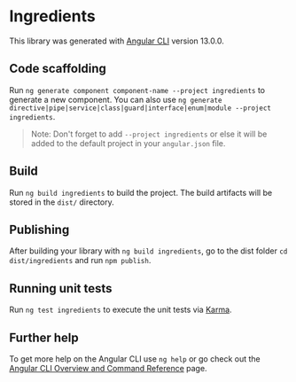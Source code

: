 # Ingredients

This library was generated with [Angular CLI](https://github.com/angular/angular-cli) version 13.0.0.

## Code scaffolding

Run `ng generate component component-name --project ingredients` to generate a new component. You can also use `ng generate directive|pipe|service|class|guard|interface|enum|module --project ingredients`.
> Note: Don't forget to add `--project ingredients` or else it will be added to the default project in your `angular.json` file.

## Build

Run `ng build ingredients` to build the project. The build artifacts will be stored in the `dist/` directory.

## Publishing

After building your library with `ng build ingredients`, go to the dist folder `cd dist/ingredients` and run `npm publish`.

## Running unit tests

Run `ng test ingredients` to execute the unit tests via [Karma](https://karma-runner.github.io).

## Further help

To get more help on the Angular CLI use `ng help` or go check out the [Angular CLI Overview and Command Reference](https://angular.io/cli) page.
